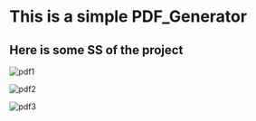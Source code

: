 # This is a simple PDF_Generator 
## Here is some SS of the project
![pdf1](https://user-images.githubusercontent.com/42358866/159494779-b0ee6ed2-ba29-4ac8-b3a2-6f2343b19f8f.png)

![pdf2](https://user-images.githubusercontent.com/42358866/159494811-94f69b35-160b-4671-8a05-4ef7122872be.png)

![pdf3](https://user-images.githubusercontent.com/42358866/159494835-b8dc74cf-ff9e-40b0-9c4e-def8360059f4.png)
